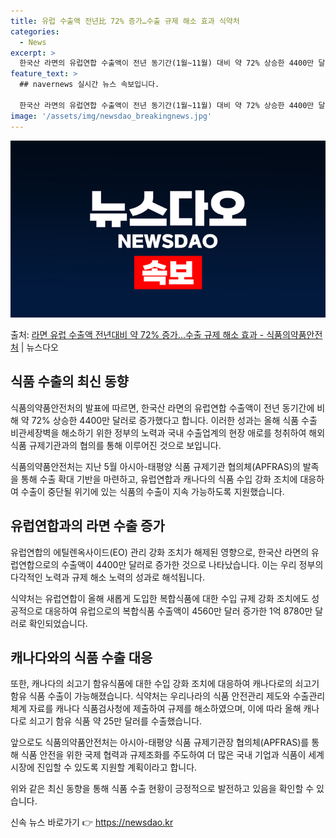 ```yaml
---
title: 유럽 수출액 전년比 72% 증가…수출 규제 해소 효과 식약처
categories:
  - News
excerpt: >
  한국산 라면의 유럽연합 수출액이 전년 동기간(1월~11월) 대비 약 72% 상승한 4400만 달러(약 566…
feature_text: >
  ## navernews 실시간 뉴스 속보입니다.

  한국산 라면의 유럽연합 수출액이 전년 동기간(1월~11월) 대비 약 72% 상승한 4400만 달러(약 566…
image: '/assets/img/newsdao_breakingnews.jpg'
---
```


![뉴스다오 속보](/assets/img/newsdao_breakingnews.jpg)

<p>출처: <a href="https://newsdao.kr/2898" rel="dofollow">라면 유럽 수출액 전년대비 약 72% 증가…수출 규제 해소 효과 - 식품의약품안전처</a> | 뉴스다오</p>

<h2 data-ke-size="size26">식품 수출의 최신 동향</h2>
식품의약품안전처의 발표에 따르면, 한국산 라면의 유럽연합 수출액이 전년 동기간에 비해 약 72% 상승한 4400만 달러로 증가했다고 합니다. 이러한 성과는 올해 식품 수출 비관세장벽을 해소하기 위한 정부의 노력과 국내 수출업계의 현장 애로를 청취하여 해외 식품 규제기관과의 협의를 통해 이루어진 것으로 보입니다.

<p data-ke-size="size16">식품의약품안전처는 지난 5월 아시아-태평양 식품 규제기관 협의체(APFRAS)의 발족을 통해 수출 확대 기반을 마련하고, 유럽연합과 캐나다의 식품 수입 강화 조치에 대응하여 수출이 중단될 위기에 있는 식품의 수출이 지속 가능하도록 지원했습니다.</p>

<h2 data-ke-size="size26">유럽연합과의 라면 수출 증가</h2>
유럽연합의 에틸렌옥사이드(EO) 관리 강화 조치가 해제된 영향으로, 한국산 라면의 유럽연합으로의 수출액이 4400만 달러로 증가한 것으로 나타났습니다. 이는 우리 정부의 다각적인 노력과 규제 해소 노력의 성과로 해석됩니다.

<p data-ke-size="size16">식약처는 유럽연합이 올해 새롭게 도입한 복합식품에 대한 수입 규제 강화 조치에도 성공적으로 대응하여 유럽으로의 복합식품 수출액이 4560만 달러 증가한 1억 8780만 달러로 확인되었습니다.</p>

<h2 data-ke-size="size26">캐나다와의 식품 수출 대응</h2>
또한, 캐나다의 쇠고기 함유식품에 대한 수입 강화 조치에 대응하여 캐나다로의 쇠고기 함유 식품 수출이 가능해졌습니다. 식약처는 우리나라의 식품 안전관리 제도와 수출관리체계 자료를 캐나다 식품검사청에 제출하여 규제를 해소하였으며, 이에 따라 올해 캐나다로 쇠고기 함유 식품 약 25만 달러를 수출했습니다.

<p data-ke-size="size16">앞으로도 식품의약품안전처는 아시아-태평양 식품 규제기관장 협의체(APFRAS)를 통해 식품 안전을 위한 국제 협력과 규제조화를 주도하여 더 많은 국내 기업과 식품이 세계 시장에 진입할 수 있도록 지원할 계획이라고 합니다.</p>

위와 같은 최신 동향을 통해 식품 수출 현황이 긍정적으로 발전하고 있음을 확인할 수 있습니다. 

신속 뉴스 바로가기 👉 <a href="https://newsdao.kr" rel="dofollow">https://newsdao.kr</a>


